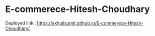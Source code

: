 ﻿# E-commerece-Hitesh-Choudhary

Deployed link : https://akhulisumit.github.io/E-commerece-Hitesh-Choudhary/
